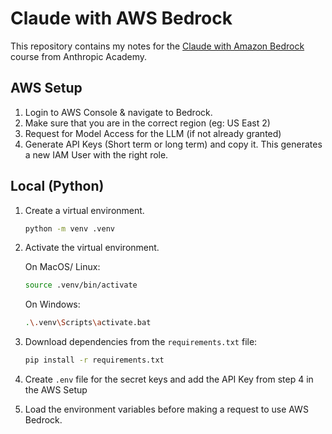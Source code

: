 # Claude with AWS Bedrock

This repository contains my notes for the [Claude with Amazon Bedrock](https://anthropic.skilljar.com/claude-in-amazon-bedrock) course from Anthropic Academy.

## AWS Setup

1. Login to AWS Console & navigate to Bedrock.
2. Make sure that you are in the correct region (eg: US East 2)
3. Request for Model Access for the LLM (if not already granted)
4. Generate API Keys (Short term or long term) and copy it.
   This generates a new IAM User with the right role.

## Local (Python)

1. Create a virtual environment.
    ```bash
    python -m venv .venv
    ```
2. Activate the virtual environment.

    On MacOS/ Linux:
    ```bash
    source .venv/bin/activate
    ```
    On Windows:
    ```bash
    .\.venv\Scripts\activate.bat
    ```
3. Download dependencies from the `requirements.txt` file:
    ```bash
    pip install -r requirements.txt
    ```
4. Create `.env` file for the secret keys and add the API Key from step 4 in the AWS Setup
5. Load the environment variables before making a request to use AWS Bedrock.
